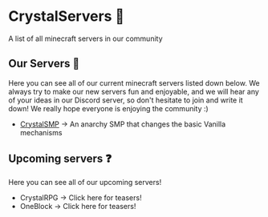 # CrystalServers 💎
A list of all minecraft servers in our community


## Our Servers 🧱
Here you can see all of our current minecraft servers listed down below. We always try to make our new servers fun and enjoyable, and we will hear any of your ideas in our Discord server, so don't hesitate to join and write it down!
We really hope everyone is enjoying the community :)

- [CrystalSMP](https://github.com/CrystalCommunity/CrystalSMP) -> An anarchy SMP that changes the basic Vanilla mechanisms

## Upcoming servers ❓
Here you can see all of our upcoming servers! 

- CrystalRPG -> Click here for teasers!
- OneBlock -> Click here for teasers!
